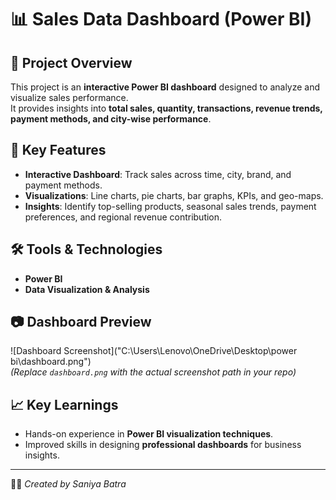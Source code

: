 # 📊 Sales Data Dashboard (Power BI)

## 📌 Project Overview
This project is an **interactive Power BI dashboard** designed to analyze and visualize sales performance.  
It provides insights into **total sales, quantity, transactions, revenue trends, payment methods, and city-wise performance**.

## 🚀 Key Features
- **Interactive Dashboard**: Track sales across time, city, brand, and payment methods.  
- **Visualizations**: Line charts, pie charts, bar graphs, KPIs, and geo-maps.  
- **Insights**: Identify top-selling products, seasonal sales trends, payment preferences, and regional revenue contribution.  

## 🛠️ Tools & Technologies
- **Power BI**  
- **Data Visualization & Analysis**  

## 📷 Dashboard Preview
![Dashboard Screenshot]("C:\Users\Lenovo\OneDrive\Desktop\power bi\dashboard.png")  
*(Replace `dashboard.png` with the actual screenshot path in your repo)*  

## 📈 Key Learnings
- Hands-on experience in **Power BI visualization techniques**.  
- Improved skills in designing **professional dashboards** for business insights.  

---
👩‍💻 *Created by Saniya Batra*
